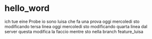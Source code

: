 # hello_word
ich tue eine Probe 
io sono luisa che fa una prova
oggi mercoledi sto modificando tersa linea
oggi mercoledi sto modificando quarta linea dal server
questa modifica la faccio mentre sto nella branch feature_luisa
